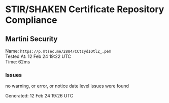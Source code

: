 # STIR/SHAKEN Certificate Repository Compliance

## Martini Security

Name: `https://p.mtsec.me/2884/CCtzydIOtlZ_.pem`\
Tested At: 12 Feb 24 19:22 UTC\
Time: 62ms

### Issues

no warning, or error, or notice date level issues were found

Generated: 12 Feb 24 19:26 UTC